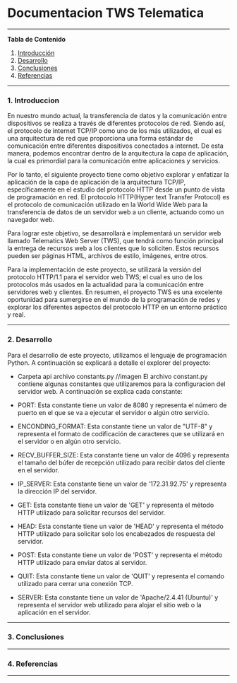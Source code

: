 # **Documentacion TWS Telematica**

*******

**Tabla de Contenido**

1. [Introducción](#introduction)
2. [Desarrollo](#development)
3. [Conclusiones](#conclusion) 
4. [Referencias](#references)<br>

*******

<div id='introduction'/> 

### **1. Introduccion**
En nuestro mundo actual, la transferencia de datos y la comunicación entre dispositivos se realiza a través de diferentes protocolos de red. Siendo  así, el protocolo de internet TCP/IP como uno de los más utilizados, el cual es una arquitectura de red que proporciona una forma estándar de comunicación entre diferentes dispositivos conectados a internet. De esta manera, podemos encontrar dentro de la arquitectura la capa de aplicación, la cual es primordial para la comunicación entre aplicaciones y servicios.

Por lo tanto, el siguiente proyecto tiene como objetivo explorar y enfatizar la aplicación de la capa de aplicación de la arquitectura TCP/IP, específicamente en el estudio del protocolo HTTP desde un punto de vista de programación en red. El protocolo HTTP(Hyper text Transfer Protocol) es el protocolo de comunicación utilizado en la World  Wide Web para la transferencia de datos de un servidor web a un cliente, actuando como un navegador web.

Para lograr este objetivo, se desarrollará e implementará un servidor web llamado Telematics Web Server (TWS), que tendrá como función principal la entrega de recursos web a los clientes que lo soliciten. Estos recursos pueden ser páginas HTML, archivos de estilo, imágenes, entre otros.

Para la implementación de este proyecto, se utilizará la versión del protocolo HTTP/1.1 para el servidor web TWS; el cual es uno de los protocolos más usados en la actualidad para la comunicación entre servidores web y clientes. En resumen, el proyecto TWS es una excelente oportunidad para sumergirse en el mundo de la programación de redes y explorar los diferentes aspectos del protocolo HTTP en un entorno práctico y real.
*******

<div id='development'/> 

### **2. Desarrollo**
Para el desarrollo de este proyecto, utilizamos el lenguaje de programación Python. A continuación se explicará a detalle el explorer del proyecto: 

- Carpeta api 
archivo constants.py
//imagen 
El archivo constant.py contiene algunas constantes que utilizaremos para la configuracion del servidor web. A continuación se explica cada constante:

- PORT: Esta constante tiene un valor de 8080 y representa el número de puerto en el que se va a ejecutar el servidor o algún otro servicio.

- ENCONDING_FORMAT: Esta constante tiene un valor de "UTF-8" y representa el formato de codificación de caracteres que se utilizará en el servidor o en algún otro servicio.

- RECV_BUFFER_SIZE: Esta constante tiene un valor de 4096 y representa el tamaño del búfer de recepción utilizado para recibir datos del cliente en el servidor.

- IP_SERVER: Esta constante tiene un valor de '172.31.92.75' y representa la dirección IP del servidor.

- GET: Esta constante tiene un valor de 'GET' y representa el método HTTP utilizado para solicitar recursos del servidor.

- HEAD: Esta constante tiene un valor de 'HEAD' y representa el método HTTP utilizado para solicitar solo los encabezados de respuesta del servidor.

- POST: Esta constante tiene un valor de 'POST' y representa el método HTTP utilizado para enviar datos al servidor.

- QUIT: Esta constante tiene un valor de 'QUIT' y representa el comando utilizado para cerrar una conexión TCP.

- SERVER: Esta constante tiene un valor de 'Apache/2.4.41 (Ubuntu)' y representa el servidor web utilizado para alojar el sitio web o la aplicación en el servidor.

*******

<div id='conclusion'/> 

### **3. Conclusiones**

*******

<div id='references'/> 

### **4. Referencias**

*******

